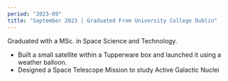 ```yaml
---
period: "2023-09"
title: "September 2023 | Graduated From University College Dublin"
---
```


Graduated with  a MSc. in Space Science and Technology.

- Built a small satellite within a Tupperware box and launched it using a weather balloon.
- Designed a Space Telescope Mission to study Active Galactic Nuclei 
